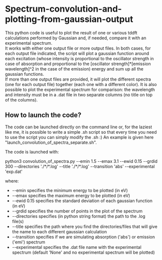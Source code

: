 # Spectrum-convolution-and-plotting-from-gaussian-output

This python code is useful to plot the result of one or various tddft calculations performed by Gaussian and, if needed, compare it with an experimental spectrum.  
It works with either one output file or more output files. In both cases, for each output file indicated, the script will plot a gaussian function around each excitation (whose intensity is proportional to the oscillator strength in case of absorption and proportional to the [oscillator strength]*[emission wavelength]^2 in the case of the emission) energy and sum up all the gaussian functions.  
If more than one output files are provided, it will plot the different spectra (one for each output file) together (each one with a different color).
It is also possible to plot the experimental spectrum for comparison: the wavelength and intensity must be in a .dat file in two separate columns (no title on top of the columns).

## How to launch the code?

The code can be launched directly on the command line or, for the laziest like me, it is possible to write a simple .sh script so that every time you need to use the script you can simply modify the .sh :) An example is given here "launch_convolution_of_spectra_separate.sh".  

The code is launched with:  

python3 convolution_of_spectra.py --emin 1.5 --emax 3.1 --ewid 0.15 --grdid 300 --directories './\*/\*.log' --title './\*/\*.log' --transition 'abs' --experimental 'exp.dat'  

where:
* --emin specifies the minimum energy to be plotted (in eV)
* --emax specifies the maximum energy to be plotted (in eV)
* --ewid 0.15 specifies the standard deviation of each gaussian function (in eV)
* --grdid specifies the number of points in the plot of the spectrum
* --directories specifies (in python string format) the path to the .log file(s)
* --title specifies the path where you find the directories/files that will give the name to each different gaussian calculation 
* --transition specifies if we are simulating absorption ('abs') or emission ('emi') spectrum
* --experimental specifies the .dat file name with the experimental spectrum (default 'None' and no experimental spectrum will be plotted)
